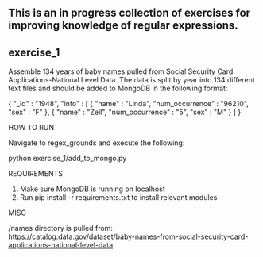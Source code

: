 This is an in progress collection of exercises for improving knowledge of regular expressions.
----------------------------------------------------------------------------------------------

exercise_1
----------
Assemble 134 years of baby names pulled from Social Security Card Applications-National Level Data. The data is split by
year into 134 different text files and should be added to MongoDB in the following format:

{
	"_id" : "1948",
	"info" : [
		{
			"name" : "Linda",
			"num_occurrence" : "96210",
			"sex" : "F"
		},
        {
			"name" : "Zell",
			"num_occurrence" : "5",
			"sex" : "M"
		}
	]
}

HOW TO RUN

Navigate to regex_grounds and execute the following:

python exercise_1/add_to_mongo.py 

REQUIREMENTS

1) Make sure MongoDB is running on localhost  
2) Run pip install -r requirements.txt to install relevant modules  

MISC

/names directory is pulled from:  
https://catalog.data.gov/dataset/baby-names-from-social-security-card-applications-national-level-data
